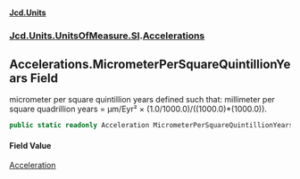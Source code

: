 #### [Jcd.Units](index.md 'index')
### [Jcd.Units.UnitsOfMeasure.SI](Jcd.Units.UnitsOfMeasure.SI.md 'Jcd.Units.UnitsOfMeasure.SI').[Accelerations](Accelerations.md 'Jcd.Units.UnitsOfMeasure.SI.Accelerations')

## Accelerations.MicrometerPerSquareQuintillionYears Field

micrometer per square quintillion years defined such that: millimeter per square quadrillion years = μm/Eyr² × (1.0/1000.0)/((1000.0)*(1000.0)).

```csharp
public static readonly Acceleration MicrometerPerSquareQuintillionYears;
```

#### Field Value
[Acceleration](Acceleration.md 'Jcd.Units.UnitTypes.Acceleration')